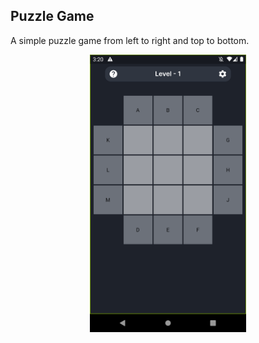 ## Puzzle Game

A simple puzzle game from left to right and top to bottom.

<div align="center">
    <img src="assets/images/1.png" width="250"/>
<div>
